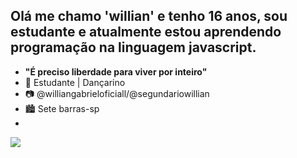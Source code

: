 ## Olá me chamo 'willian' e tenho 16 anos, sou estudante e atualmente estou aprendendo programação na linguagem javascript.
- **"É preciso liberdade para viver por inteiro"**
- 🍃 Estudante | Dançarino
- 📷 @williangabrieloficiall/@segundariowillian
- 🏙 Sete barras-sp
- 

![](https://media1.tenor.com/m/b0EqQn8s9eQAAAAC/happy-kid-june.gif)

